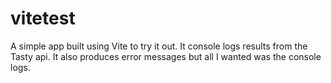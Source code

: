 # vitetest

A simple app built using Vite to try it out. It console logs results from the Tasty api. It also produces error messages but all I wanted was the console logs. 
